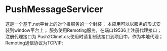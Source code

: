 # PushMessageServicer
这是一个基于.net平台上的对个推服务的一个封装；
本应用可以以服务的形式安装到window平台上；
服务使用Remoting服务，在端口19536上注册代理接口；
注册代理接口为 Push2Clinet.cs;使用时请复制该接口到项目中，作为本地代理；
Remoting通信协议为TCP/IP;


